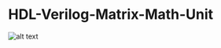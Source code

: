 # HDL-Verilog-Matrix-Math-Unit

![alt text](https://github.com/cadensanders49/Verilog-Matrix-Math-Unit-CPU-and-Memory-Example/blob/master/documentation/HDL%20Verilog%20Project%20Presentation_Page_01.png)
